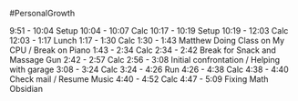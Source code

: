 #PersonalGrowth 

9:51 - 10:04 Setup
10:04 - 10:07 Calc
10:17 - 10:19 Setup
10:19 - 12:03 Calc
12:03 - 1:17 Lunch
1:17 - 1:30 Calc
1:30 - 1:43 Matthew Doing Class on My CPU / Break on Piano
1:43 - 2:34 Calc
2:34 - 2:42 Break for Snack and Massage Gun
2:42 - 2:57 Calc
2:56 - 3:08 Initial confrontation / Helping with garage
3:08 - 3:24 Calc
3:24 - 4:26  Run
4:26 - 4:38 Calc
4:38 - 4:40 Check mail / Resume Music
4:40 - 4:52 Calc
4:47 - 5:09 Fixing Math Obsidian

